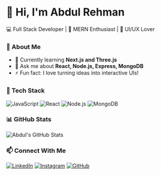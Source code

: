 # 👋 Hi, I'm Abdul Rehman

💻 Full Stack Developer | 🚀 MERN Enthusiast | 🎨 UI/UX Lover

### 🌟 About Me
- 🌱 Currently learning **Next.js and Three.js**
- 💬 Ask me about **React, Node.js, Express, MongoDB**
- ⚡ Fun fact: I love turning ideas into interactive UIs!

### 🧠 Tech Stack
![JavaScript](https://img.shields.io/badge/-JavaScript-F7DF1E?logo=javascript&logoColor=000)
![React](https://img.shields.io/badge/-React-61DAFB?logo=react&logoColor=000)
![Node.js](https://img.shields.io/badge/-Node.js-339933?logo=node.js&logoColor=fff)
![MongoDB](https://img.shields.io/badge/-MongoDB-47A248?logo=mongodb&logoColor=fff)

### 📊 GitHub Stats
![Abdul's GitHub Stats](https://github-readme-stats.vercel.app/api?username=abdul0325&show_icons=true&theme=radical)

### 📫 Connect With Me
[![LinkedIn](https://img.shields.io/badge/LinkedIn-blue?logo=linkedin&logoColor=white)](https://www.linkedin.com/in/abdul-rehman-961428265/)
[![Instagram](https://img.shields.io/badge/Instagram-%23E4405F.svg?logo=instagram&logoColor=white)](https://www.instagram.com/abdu.r.rehman/)
[![GitHub](https://img.shields.io/badge/GitHub-%2312100E.svg?logo=github&logoColor=white)](https://github.com/abdul0325)
